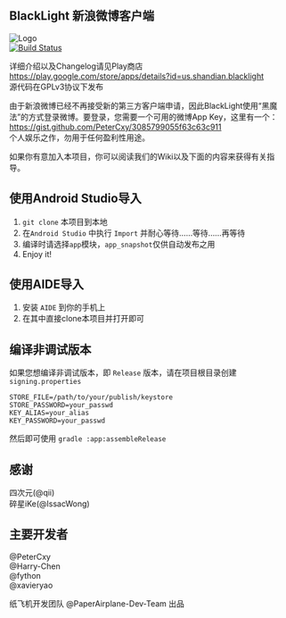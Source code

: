 BlackLight 新浪微博客户端
---
![Logo](https://raw.githubusercontent.com/PaperAirplane-Dev-Team/BlackLight/master/art/logo.png)  
[![Build Status](https://travis-ci.org/PaperAirplane-Dev-Team/BlackLight.svg?branch=master)](https://travis-ci.org/PaperAirplane-Dev-Team/BlackLight)  

详细介绍以及Changelog请见Play商店 <https://play.google.com/store/apps/details?id=us.shandian.blacklight>  
源代码在GPLv3协议下发布

由于新浪微博已经不再接受新的第三方客户端申请，因此BlackLight使用“黑魔法”的方式登录微博。要登录，您需要一个可用的微博App Key，这里有一个：<https://gist.github.com/PeterCxy/3085799055f63c63c911>  
个人娱乐之作，勿用于任何盈利性用途。  

如果你有意加入本项目，你可以阅读我们的Wiki以及下面的内容来获得有关指导。  

使用Android Studio导入
---
1. `git clone` 本项目到本地
2. 在`Android Studio` 中执行 `Import` 并耐心等待……等待……再等待
3. 编译时请选择`app`模块，`app_snapshot`仅供自动发布之用
4. Enjoy it!

使用AIDE导入
---
1. 安装 `AIDE` 到你的手机上
2. 在其中直接clone本项目并打开即可

编译非调试版本
---
如果您想编译非调试版本，即 `Release` 版本，请在项目根目录创建 `signing.properties`

```
STORE_FILE=/path/to/your/publish/keystore
STORE_PASSWORD=your_passwd
KEY_ALIAS=your_alias
KEY_PASSWORD=your_passwd
```

然后即可使用 `gradle :app:assembleRelease`


感谢
---
四次元(@qii)  
碎星iKe(@IssacWong)


主要开发者
---
@PeterCxy  
@Harry-Chen  
@fython  
@xavieryao

纸飞机开发团队 @PaperAirplane-Dev-Team 出品
